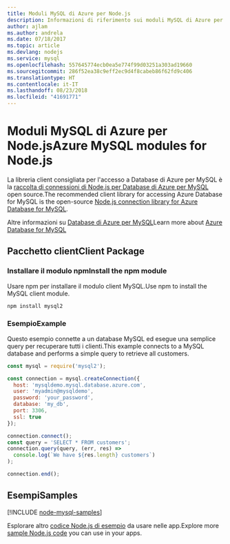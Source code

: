 ```yaml
---
title: Moduli MySQL di Azure per Node.js
description: Informazioni di riferimento sui moduli MySQL di Azure per Node.js
author: ajlam
ms.author: andrela
ms.date: 07/18/2017
ms.topic: article
ms.devlang: nodejs
ms.service: mysql
ms.openlocfilehash: 557645774ecb0ea5e774f99d03251a303ad19660
ms.sourcegitcommit: 286f52ea38c9eff2ec9d4f8cabeb86f62fd9c406
ms.translationtype: HT
ms.contentlocale: it-IT
ms.lasthandoff: 08/23/2018
ms.locfileid: "41691771"
---
```

# <a name="azure-mysql-modules-for-nodejs"></a><span data-ttu-id="97868-103">Moduli MySQL di Azure per Node.js</span><span class="sxs-lookup"><span data-stu-id="97868-103">Azure MySQL modules for Node.js</span></span>

<span data-ttu-id="97868-104">La libreria client consigliata per l'accesso a Database di Azure per MySQL è la [raccolta di connessioni di Node.js per Database di Azure per MySQL](https://github.com/sidorares/node-mysql2) open source.</span><span class="sxs-lookup"><span data-stu-id="97868-104">The recommended client library for accessing Azure Database for MySQL is the open-source [Node.js connection library for Azure Database for MySQL](https://github.com/sidorares/node-mysql2).</span></span> 

<span data-ttu-id="97868-105">Altre informazioni su [Database di Azure per MySQL](https://docs.microsoft.com/azure/MySQL/)</span><span class="sxs-lookup"><span data-stu-id="97868-105">Learn more about [Azure Database for MySQL](https://docs.microsoft.com/azure/MySQL/)</span></span>

## <a name="client-package"></a><span data-ttu-id="97868-106">Pacchetto client</span><span class="sxs-lookup"><span data-stu-id="97868-106">Client Package</span></span>

### <a name="install-the-npm-module"></a><span data-ttu-id="97868-107">Installare il modulo npm</span><span class="sxs-lookup"><span data-stu-id="97868-107">Install the npm module</span></span>

<span data-ttu-id="97868-108">Usare npm per installare il modulo client MySQL.</span><span class="sxs-lookup"><span data-stu-id="97868-108">Use npm to install the MySQL client module.</span></span>

```bash
npm install mysql2
```   

### <a name="example"></a><span data-ttu-id="97868-109">Esempio</span><span class="sxs-lookup"><span data-stu-id="97868-109">Example</span></span>

<span data-ttu-id="97868-110">Questo esempio connette a un database MySQL ed esegue una semplice query per recuperare tutti i clienti.</span><span class="sxs-lookup"><span data-stu-id="97868-110">This example connects to a MySQL database and performs a simple query to retrieve all customers.</span></span>

```javascript
const mysql = require('mysql2');

const connection = mysql.createConnection({
  host: 'mysqldemo.mysql.database.azure.com',
  user: 'myadmin@mysqldemo',
  password: 'your_password',
  database: 'my_db',
  port: 3306,
  ssl: true
});

connection.connect();
const query = 'SELECT * FROM customers';
connection.query(query, (err, res) =>
  console.log(`We have ${res.length} customers`)
);

connection.end();
```

## <a name="samples"></a><span data-ttu-id="97868-111">Esempi</span><span class="sxs-lookup"><span data-stu-id="97868-111">Samples</span></span>

[!INCLUDE [node-mysql-samples](../docs-ref-conceptual/includes/mysql-samples.md)]

<span data-ttu-id="97868-112">Esplorare altro [codice Node.js di esempio](https://azure.microsoft.com/resources/samples/?platform=nodejs) da usare nelle app.</span><span class="sxs-lookup"><span data-stu-id="97868-112">Explore more [sample Node.js code](https://azure.microsoft.com/resources/samples/?platform=nodejs) you can use in your apps.</span></span>
